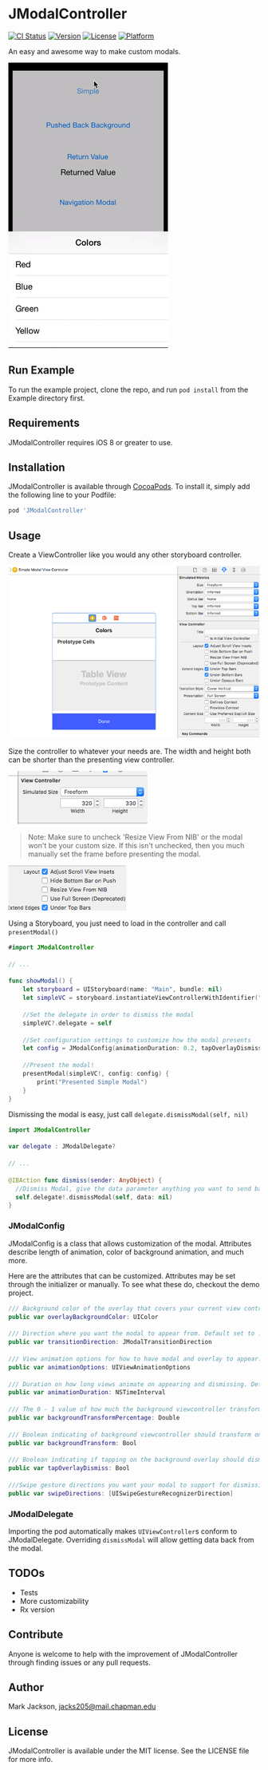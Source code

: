 # JModalController

[![CI Status](http://img.shields.io/travis/jacks205/JModalController.svg?style=flat)](https://travis-ci.org/jacks205/JModalController)
[![Version](https://img.shields.io/cocoapods/v/JModalController.svg?style=flat)](http://cocoapods.org/pods/JModalController)
[![License](https://img.shields.io/cocoapods/l/JModalController.svg?style=flat)](http://cocoapods.org/pods/JModalController)
[![Platform](https://img.shields.io/cocoapods/p/JModalController.svg?style=flat)](http://cocoapods.org/pods/JModalController)

An easy and awesome way to make custom modals.

[![JModalController](/images/jmodalcontroller.gif)](/images/jmodalcontroller.gif)

## Run Example

To run the example project, clone the repo, and run `pod install` from the Example directory first.

## Requirements

JModalController requires iOS 8 or greater to use.

## Installation

JModalController is available through [CocoaPods](http://cocoapods.org). To install
it, simply add the following line to your Podfile:

```ruby
pod 'JModalController'
```

## Usage

Create a ViewController like you would any other storyboard controller.


[![Create ViewController in storyboard](/images/jmc1.png)](/images/jmc1.png)


Size the controller to whatever your needs are. The width and height both can be shorter than the presenting view controller.


[![Size the modal](/images/jmc3.png)](/images/jmc3.png)


> Note: Make sure to uncheck 'Resize View From NIB' or the modal won't be your custom size. If this isn't unchecked, then you much manually set the frame before presenting the modal.

[![Uncheck Resize View From NIB](/images/jmc2.png)](/images/jmc2.png)

Using a Storyboard, you just need to load in the controller and call `presentModal()`
```swift
#import JModalController

// ...

func showModal() {
    let storyboard = UIStoryboard(name: "Main", bundle: nil)
    let simpleVC = storyboard.instantiateViewControllerWithIdentifier("SimpleModalViewController") as? SimpleModalViewController
    
    //Set the delegate in order to dismiss the modal
    simpleVC?.delegate = self
    
    //Set configuration settings to customize how the modal presents
    let config = JModalConfig(animationDuration: 0.2, tapOverlayDismiss: true, transitionDirection: .Bottom, backgroundTransform: true)
    
    //Present the modal!
    presentModal(simpleVC!, config: config) { 
        print("Presented Simple Modal")
    }
}
```

Dismissing the modal is easy, just call `delegate.dismissModal(self, nil)`

```swift
import JModalController

var delegate : JModalDelegate?

// ...

@IBAction func dismiss(sender: AnyObject) {
  //Dismiss Modal, give the data parameter anything you want to send back to the presenting view controller.  
  self.delegate!.dismissModal(self, data: nil)
}
```

### JModalConfig

JModalConfig is a class that allows customization of the modal. Attributes describe length of animation, color of background animation, and much more.

Here are the attributes that can be customized. Attributes may be set through the initializer or manually. To see what these do, checkout the demo project.
```swift
/// Background color of the overlay that covers your current view controller. Default set to UIColor(white: 0, alpha: 0.3)
public var overlayBackgroundColor: UIColor

/// Direction where you want the modal to appear from. Default set to .Bottom
public var transitionDirection: JModalTransitionDirection

/// View animation options for how to have modal and overlay to appear. Default set to .CurveLinear
public var animationOptions: UIViewAnimationOptions

/// Duration on how long views animate on appearing and dismissing. Default set to 0.3
public var animationDuration: NSTimeInterval

/// The 0 - 1 value of how much the background viewcontroller transforms on modal appearance. Default set to 0.93
public var backgroundTransformPercentage: Double

/// Boolean indicating of background viewcontroller should transform on modal appearance. Default set to true
public var backgroundTransform: Bool

/// Boolean indicating if tapping on the background overlay should dismiss modal. Default set to true
public var tapOverlayDismiss: Bool

///Swipe gesture directions you want your modal to support for dismissing. Default set to []
public var swipeDirections: [UISwipeGestureRecognizerDirection]
```

### JModalDelegate

Importing the pod automatically makes `UIViewController`s conform to JModalDelegate. Overriding `dismissModal` will allow getting data back from the modal.

## TODOs
- Tests
- More customizability
- Rx version

## Contribute

Anyone is welcome to help with the improvement of JModalController through finding issues or any pull requests.

## Author

Mark Jackson, jacks205@mail.chapman.edu

## License

JModalController is available under the MIT license. See the LICENSE file for more info.
